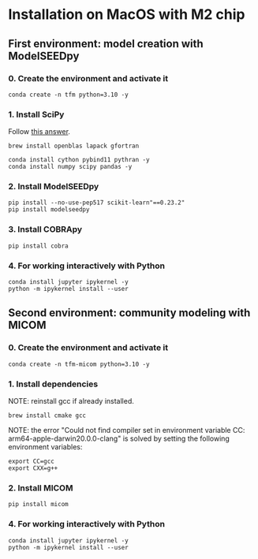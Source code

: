 # Installation on MacOS with M2 chip

## First environment: model creation with ModelSEEDpy

### 0. Create the environment and activate it

```{bash}
conda create -n tfm python=3.10 -y
```

### 1. Install SciPy

Follow [this answer](https://github.com/scikit-learn/scikit-learn/issues/19137#issuecomment-936169173).

```{bash}
brew install openblas lapack gfortran

conda install cython pybind11 pythran -y
conda install numpy scipy pandas -y
```

### 2. Install ModelSEEDpy

```{bash}
pip install --no-use-pep517 scikit-learn"==0.23.2"
pip install modelseedpy
```

### 3. Install COBRApy

```{bash}
pip install cobra
```

### 4. For working interactively with Python

```{bash}
conda install jupyter ipykernel -y
python -m ipykernel install --user
```



## Second environment: community modeling with MICOM

### 0. Create the environment and activate it

```{bash}
conda create -n tfm-micom python=3.10 -y
```

### 1. Install dependencies

NOTE: reinstall gcc if already installed.

```{bash}
brew install cmake gcc
```

NOTE: the error "Could not find compiler set in environment variable CC: arm64-apple-darwin20.0.0-clang" is solved by setting the following environment variables:

```{bash}
export CC=gcc
export CXX=g++
```

### 2. Install MICOM
```{bash}
pip install micom
```

### 4. For working interactively with Python

```{bash}
conda install jupyter ipykernel -y
python -m ipykernel install --user
```
